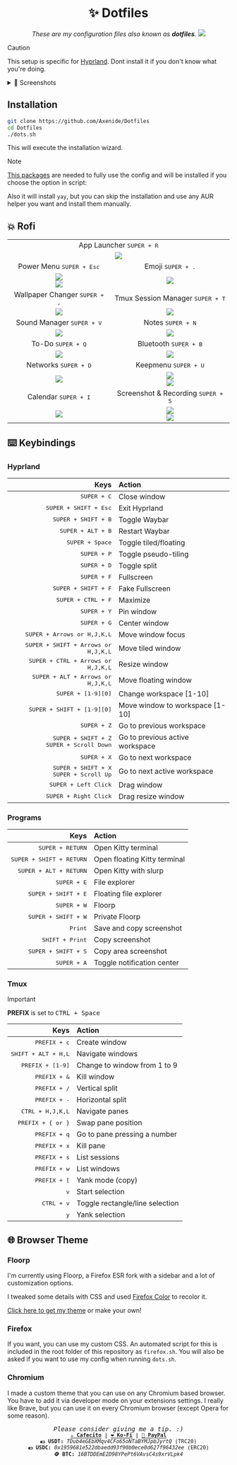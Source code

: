 <h1 align="center">✨ Dotfiles</h1>

<p align="center">
    <i>These are my configuration files also known as <b>dotfiles</b>.</i>
    <img src="screenshots/cover.png">
</p>

> [!CAUTION]
> This setup is specific for [Hyprland](https://github.com/hyprwm/Hyprland). Dont install it if you don't know what you're doing.

<details>
<summary>📸 Screenshots</summary>
    <img src="screenshots/0.png">
    <img src="screenshots/1.png">
    <img src="screenshots/2.png">
</details>

## Installation
```bash
git clone https://github.com/Axenide/Dotfiles
cd Dotfiles
./dots.sh
```
This will execute the installation wizard.

> [!NOTE]
> [This packages](https://github.com/Axenide/Dotfiles/blob/main/pacman/packages.txt) are needed to fully use the config and will be installed if you choose the option in script:

Also it will install `yay`, but you can skip the installation and use any AUR helper you want and install them manually. 

## 💥 Rofi

<b>
<table>
    <tr>
        <td colspan="2" align="center" valign="middle">
            App Launcher <kbd>SUPER + R</kbd>
        </td>
    </tr>
    <tr>
        <td colspan="2" align="center" valign="middle">
            <img src="screenshots/rofi/launcher.png">
        </td>
    </tr>
    <tr>
    <td align="center" valign="middle">
        Power Menu <kbd>SUPER + Esc</kbd>
    </td>
    <td align="center" valign="middle">
        Emoji <kbd>SUPER + .</kbd>
    </td>
    </tr>
    <tr>
    <td align="center" valign="middle">
        <img src="screenshots/rofi/powermenu.png"><br>
        <img src="screenshots/rofi/confirm.png">
    </td>
    <td align="center" valign="middle">
        <img src="screenshots/rofi/emoji.png">
    </td>
    </tr>
    <tr>
    <td align="center" valign="middle">
        Wallpaper Changer <kbd>SUPER + ,</kbd>
    </td>
    <td align="center" valign="middle">
        Tmux Session Manager <kbd>SUPER + T</kbd>
    </td>
    </tr>
    <tr>
    <td align="center" valign="middle">
        <img src="screenshots/rofi/wallpaper.png">
    </td>
    <td align="center" valign="middle">
        <img src="screenshots/rofi/tmux.png">
    </td>
    </tr>
    <tr>
    <td align="center" valign="middle">
        Sound Manager <kbd>SUPER + V</kbd>
    </td>
    <td align="center" valign="middle">
        Notes <kbd>SUPER + N</kbd>
    </td>
    </tr>
    <tr>
    <td align="center" valign="middle">
        <img src="screenshots/rofi/sound.png">
    </td>
    <td align="center" valign="middle">
        <img src="screenshots/rofi/notes.png">
    </td>
    </tr>
    <tr>
    <td align="center" valign="middle">
        To-Do <kbd>SUPER + Q</kbd>
    </td>
    <td align="center" valign="middle">
        Bluetooth <kbd>SUPER + B</kbd>
    </td>
    </tr>
    <tr>
    <td align="center" valign="middle">
        <img src="screenshots/rofi/todo.png">
    </td>
    <td align="center" valign="middle">
        <img src="screenshots/rofi/bluetooth.png">
    </td>
    </tr>
    <tr>
    <td align="center" valign="middle">
        Networks <kbd>SUPER + D</kbd>
    </td>
    <td align="center" valign="middle">
        Keepmenu <kbd>SUPER + U</kbd>
    </td>
    </tr>
    <tr>
    <td align="center" valign="middle">
        <img src="screenshots/rofi/networks.png">
    </td>
    <td align="center" valign="middle">
        <img src="screenshots/rofi/pass.png"><br>
        <img src="screenshots/rofi/keepmenu.png">
    </td>
    </tr>
    <tr>
    <td align="center" valign="middle">
        Calendar <kbd>SUPER + I</kbd>
    </td>
    <td align="center" valign="middle">
        Screenshot & Recording <kbd>SUPER + S</kbd>
    </td>
    </tr>
    <tr>
    <td align="center" valign="middle">
        <img src="screenshots/rofi/calendar.png">
    </td>
    <td align="center" valign="middle">
        <img src="screenshots/rofi/screenshot.png"><br>
        <img src="screenshots/rofi/recording.png">
    </td>
    </tr>
</table>
</b>

## ⌨️ Keybindings

### Hyprland

| Keys                                         | Action                          |
|---------------------------------------------:|:--------------------------------|
| <kbd>SUPER + C</kbd>                                  | Close window                    |
| <kbd>SUPER + SHIFT + Esc</kbd>                     | Exit Hyprland                   |
| <kbd>SUPER + SHIFT + B</kbd>                                  | Toggle Waybar                     |
| <kbd>SUPER + ALT + B</kbd>                            | Restart Waybar                  |
| <kbd>SUPER + Space</kbd>                              | Toggle tiled/floating           |
| <kbd>SUPER + P</kbd>                                  | Toggle pseudo-tiling            |
| <kbd>SUPER + D</kbd>                                  | Toggle split                    |
| <kbd>SUPER + F</kbd>                                  | Fullscreen                      |
| <kbd>SUPER + SHIFT + F</kbd>                          | Fake Fullscreen                 |
| <kbd>SUPER + CTRL + F</kbd>                            | Maximize                        |
| <kbd>SUPER + Y</kbd>                                  | Pin window                      |
| <kbd>SUPER + G</kbd>                                  | Center window                   |
| <kbd>SUPER + Arrows or H,J,K,L</kbd>                  | Move window focus               |
| <kbd>SUPER + SHIFT + Arrows or H,J,K,L</kbd>          | Move tiled window               |
| <kbd>SUPER + CTRL + Arrows or H,J,K,L</kbd>        | Resize window                   |
| <kbd>SUPER + ALT + Arrows or H,J,K,L</kbd>            | Move floating window            |
| <kbd>SUPER + [1-9][0]</kbd>                           | Change workspace [1-10]         |
| <kbd>SUPER + SHIFT + [1-9][0]</kbd>                   | Move window to workspace [1-10] |
| <kbd>SUPER + Z</kbd>                                  | Go to previous workspace        |
| <kbd>SUPER + SHIFT + Z</kbd><br><kbd>SUPER + Scroll Down</kbd> | Go to previous active workspace |
| <kbd>SUPER + X</kbd>                                  | Go to next workspace            |
| <kbd>SUPER + SHIFT + X</kbd><br><kbd>SUPER + Scroll Up</kbd>   | Go to next active workspace     |
| <kbd>SUPER + Left Click</kbd>                         | Drag window                     |
| <kbd>SUPER + Right Click</kbd>                        | Drag resize window              |

### Programs

| Keys                                         | Action                          |
|---------------------------------------------:|:--------------------------------|
| <kbd>SUPER + RETURN</kbd>                             | Open Kitty terminal             |
| <kbd>SUPER + SHIFT + RETURN</kbd>                     | Open floating Kitty terminal    |
| <kbd>SUPER + ALT + RETURN</kbd>                       | Open Kitty with slurp           |
| <kbd>SUPER + E</kbd>                                  | File explorer                   |
| <kbd>SUPER + SHIFT + E</kbd>                          | Floating file explorer          |
| <kbd>SUPER + W</kbd>                                  | Floorp                          |
| <kbd>SUPER + SHIFT + W</kbd>                          | Private Floorp                  |
| <kbd>Print</kbd>                                      | Save and copy screenshot        |
| <kbd>SHIFT + Print</kbd>                              | Copy screenshot                 |
| <kbd>SUPER + SHIFT + S</kbd>                          | Copy area screenshot            |
| <kbd>SUPER + A</kbd>                                  | Toggle notification center      |

### Tmux

> [!IMPORTANT]
> **PREFIX** is set to <kbd>CTRL + Space</kbd>

| Keys                | Action                          |
|--------------------:|:--------------------------------|
| <kbd>PREFIX + c</kbd>        | Create window                   |
| <kbd>SHIFT + ALT + H,L</kbd> | Navigate windows                |
| <kbd>PREFIX + [1-9]</kbd>    | Change to window from 1 to 9    |
| <kbd>PREFIX + &</kbd>        | Kill window                     |
| <kbd>PREFIX + /</kbd>        | Vertical split                  |
| <kbd>PREFIX + -</kbd>        | Horizontal split                |
| <kbd>CTRL + H,J,K,L</kbd>    | Navigate panes                  |
| <kbd>PREFIX + { or }</kbd>   | Swap pane position              |
| <kbd>PREFIX + q</kbd>        | Go to pane pressing a number    |
| <kbd>PREFIX + x</kbd>        | Kill pane                       |
| <kbd>PREFIX + s</kbd>        | List sessions                   |
| <kbd>PREFIX + w</kbd>        | List windows                    |
| <kbd>PREFIX + [</kbd>        | Yank mode (copy)                |
| <kbd>v</kbd>                 | Start selection                 |
| <kbd>CTRL + v</kbd>          | Toggle rectangle/line selection |
| <kbd>y</kbd>                 | Yank selection                  |

## 🌐 Browser Theme
### Floorp
I'm currently using Floorp, a Firefox ESR fork with a sidebar and a lot of customization options.

I tweaked some details with CSS and used [Firefox Color](https://addons.mozilla.org/es/firefox/addon/firefox-color/) to recolor it.

[Click here to get my theme](https://color.firefox.com/?theme=XQAAAAKcAQAAAAAAAABBqYhm849SCia73laEGccwS-xMDPrv2Sw6Caq-qy5QgqeHG4K15QdnKP13g2bqt8iOj4e4VN6fpUJ5Y-FzVYxdRh4Jahskc87JAlD7QBtVsQPah1lEVOrnQjk3fT6hspa42dQuogENOnAprj5_ike7fU8X50TCyvscVMl171BNW9KlAwx9YXTNFIe88acOqVJdFP3RkU0w-83gHO2TCPgp6u3Rj6XNlZo5kGZp5XVxUhBxMUeEyKqrvWVVCE6HxKDOaQmyU6HCP6gxuQcEMxGY0p-irKqZzYgd_-6pswA) or make your own!

### Firefox
If you want, you can use my custom CSS. An automated script for this is included in the root folder of this repository as `firefox.sh`. You will also be asked if you want to use my config when running `dots.sh`.

### Chromium
I made a custom theme that you can use on any Chromium based browser. You have to add it via developer mode on your extensions settings. I really like Brave, but you can use it on every Chromium browser (except Opera for some reason).

<p align="center">
<samp>
  <i>Please consider giving me a tip. :)</i>
  <br>
  <sup>
    <b>
    <a href="https://cafecito.app/axenide">☕ Cafecito</a> |
    <a href="https://ko-fi.com/axenide">❤️ Ko-Fi</a> |
    <a href="https://paypal.me/Axenide">💸 PayPal</a>
    </b>
    <br>
    <b>💵 USDT:</b> <i>TDub4eGEbXMqv4CFo65oNTaBYMJpbJyrtQ</i> (TRC20)
    <br>
    <b>💶 USDC:</b> <i>0x1959681e522dbaedd93f90b0ece0d627f96432ee</i> (ERC20)
    <br>
    <b>🪙 BTC:</b> <i>16BTDDEmE2D98YPePt6VAvsC4s9xrVLpk4</i>
  </sup>
</samp>
</p>
